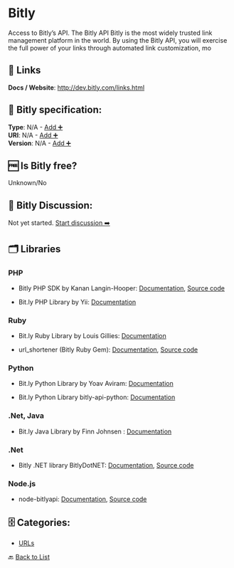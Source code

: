 # Bitly
Access to Bitly’s API. The Bitly API Bitly is the most widely trusted link management platform in the world. By using the Bitly API, you will exercise the full power of your links through automated link customization, mo

##  🔗 Links
**Docs / Website**: http://dev.bitly.com/links.html

## 🧬 Bitly specification:
**Type**: N/A - [Add ➕](https://github.com/apis-list/apis-list/edit/main/apis-list.yaml)  
**URI**: N/A - [Add ➕](https://github.com/apis-list/apis-list/edit/main/apis-list.yaml)  
**Version**: N/A - [Add ➕](https://github.com/apis-list/apis-list/edit/main/apis-list.yaml)

## 🆓 Is Bitly free?
 Unknown/No 

## 💬 Bitly Discussion:
Not yet started. [Start discussion ➡️](https://github.com/apis-list/apis-list/discussions/new)

## 🗂️ Libraries
### PHP
- Bitly PHP SDK by Kanan Langin-Hooper: [Documentation](https://packagist.org/packages/kananlanginhooper/bitly-api-php), [Source code](https://github.com/kananlanginhooper/bitly-api-php)

- Bit.ly PHP Library by Yii: [Documentation](http://www.yiiframework.com/extension/bitly-url-shortener)

### Ruby
- Bit.ly Ruby Library by Louis Gillies: [Documentation](https://github.com/playgood/get_shorty)

- url_shortener (Bitly Ruby Gem): [Documentation](http://rdoc.info/github/nas/url_shortener), [Source code](https://github.com/nas/url_shortener)

### Python
- Bit.ly Python Library by Yoav Aviram: [Documentation](https://code.google.com/p/python-bitly/)

- Bit.ly Python Library bitly-api-python: [Documentation](https://github.com/bitly/bitly-api-python)

### .Net, Java
-  Bit.ly Java Library by Finn Johnsen : [Documentation](https://github.com/finnjohnsen/BitlyAndroid)

### .Net
- Bitly .NET library BitlyDotNET: [Documentation](http://dev.bitly.com/code_libraries.html), [Source code](https://code.google.com/p/bitly-dot-net/)

### Node.js
- node-bitlyapi: [Documentation](https://www.npmjs.org/package/node-bitlyapi), [Source code](https://github.com/nkirby/node-bitlyapi)


## 🗄️ Categories:
- [URLs](https://github.com/apis-list/apis-list#urls-)

🔙  [Back to List](https://github.com/apis-list/apis-list)

